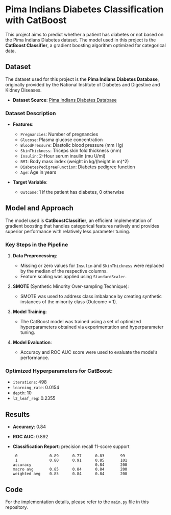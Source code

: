 # Pima Indians Diabetes Classification with CatBoost

This project aims to predict whether a patient has diabetes or not based on the Pima Indians Diabetes dataset. The model used in this project is the **CatBoost Classifier**, a gradient boosting algorithm optimized for categorical data.

## Dataset

The dataset used for this project is the **Pima Indians Diabetes Database**, originally provided by the National Institute of Diabetes and Digestive and Kidney Diseases.

- **Dataset Source**: [Pima Indians Diabetes Database](https://www.kaggle.com/uciml/pima-indians-diabetes-database)

### Dataset Description

- **Features**:
  - `Pregnancies`: Number of pregnancies
  - `Glucose`: Plasma glucose concentration
  - `BloodPressure`: Diastolic blood pressure (mm Hg)
  - `SkinThickness`: Triceps skin fold thickness (mm)
  - `Insulin`: 2-Hour serum insulin (mu U/ml)
  - `BMI`: Body mass index (weight in kg/(height in m)^2)
  - `DiabetesPedigreeFunction`: Diabetes pedigree function
  - `Age`: Age in years
  
- **Target Variable**:
  - `Outcome`: 1 if the patient has diabetes, 0 otherwise

## Model and Approach

The model used is **CatBoostClassifier**, an efficient implementation of gradient boosting that handles categorical features natively and provides superior performance with relatively less parameter tuning.

### Key Steps in the Pipeline

1. **Data Preprocessing**:
    - Missing or zero values for `Insulin` and `SkinThickness` were replaced by the median of the respective columns.
    - Feature scaling was applied using `StandardScaler`.
   
2. **SMOTE** (Synthetic Minority Over-sampling Technique):
    - SMOTE was used to address class imbalance by creating synthetic instances of the minority class (Outcome = 1).

3. **Model Training**:
    - The CatBoost model was trained using a set of optimized hyperparameters obtained via experimentation and hyperparameter tuning.

4. **Model Evaluation**:
    - Accuracy and ROC AUC score were used to evaluate the model’s performance.

### Optimized Hyperparameters for CatBoost:
- `iterations`: 498
- `learning_rate`: 0.0154
- `depth`: 10
- `l2_leaf_reg`: 0.2355

## Results

- **Accuracy**: 0.84
- **ROC AUC**: 0.892
- **Classification Report**:
          precision    recall  f1-score   support

       0              0.89      0.77      0.83       99
       1              0.80      0.91      0.85       101
      accuracy                            0.84       200
      macro avg       0.85      0.84      0.84       200 
      weighted avg    0.85      0.84      0.84       200



## Code

For the implementation details, please refer to the `main.py` file in this repository.
